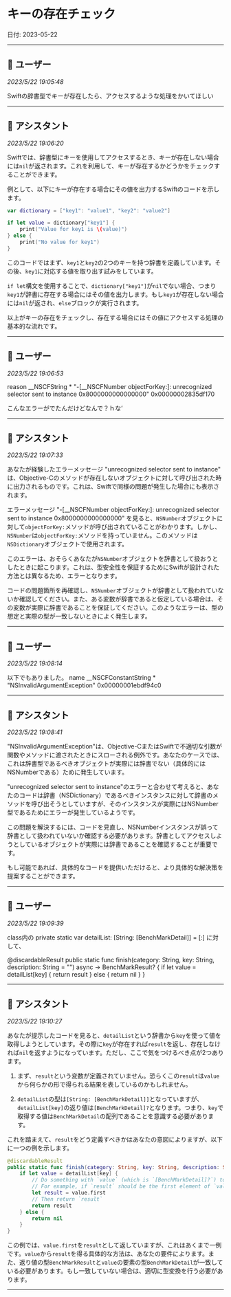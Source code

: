 # キーの存在チェック

日付: 2023-05-22

---

## 👤 ユーザー
*2023/5/22 19:05:48*

Swiftの辞書型でキーが存在したら、アクセスするような処理をかいてほしい

---

## 🤖 アシスタント
*2023/5/22 19:06:20*

Swiftでは、辞書型にキーを使用してアクセスするとき、キーが存在しない場合には`nil`が返されます。これを利用して、キーが存在するかどうかをチェックすることができます。

例として、以下にキーが存在する場合にその値を出力するSwiftのコードを示します。

```swift
var dictionary = ["key1": "value1", "key2": "value2"]

if let value = dictionary["key1"] {
    print("Value for key1 is \(value)")
} else {
    print("No value for key1")
}
```

このコードではまず、`key1`と`key2`の2つのキーを持つ辞書を定義しています。その後、`key1`に対応する値を取り出す試みをしています。

`if let`構文を使用することで、`dictionary["key1"]`が`nil`でない場合、つまり`key1`が辞書に存在する場合にはその値を出力します。もし`key1`が存在しない場合には`nil`が返され、`else`ブロックが実行されます。

以上がキーの存在をチェックし、存在する場合にはその値にアクセスする処理の基本的な流れです。

---

## 👤 ユーザー
*2023/5/22 19:06:53*

reason	__NSCFString *	"-[__NSCFNumber objectForKey:]: unrecognized selector sent to instance 0x8000000000000000"	0x00000002835df170

こんなエラーがでたんだけどなんで？ｈな’

---

## 🤖 アシスタント
*2023/5/22 19:07:33*

あなたが経験したエラーメッセージ "unrecognized selector sent to instance" は、Objective-Cのメソッドが存在しないオブジェクトに対して呼び出された時に出力されるものです。これは、Swiftで同様の問題が発生した場合にも表示されます。

エラーメッセージ "-[__NSCFNumber objectForKey:]: unrecognized selector sent to instance 0x8000000000000000" を見ると、`NSNumber`オブジェクトに対して`objectForKey:`メソッドが呼び出されていることがわかります。しかし、`NSNumber`は`objectForKey:`メソッドを持っていません。このメソッドは`NSDictionary`オブジェクトで使用されます。

このエラーは、おそらくあなたが`NSNumber`オブジェクトを辞書として扱おうとしたときに起こります。これは、型安全性を保証するためにSwiftが設計された方法とは異なるため、エラーとなります。

コードの問題箇所を再確認し、`NSNumber`オブジェクトが辞書として扱われていないか確認してください。また、ある変数が辞書であると仮定している場合は、その変数が実際に辞書であることを保証してください。このようなエラーは、型の想定と実際の型が一致しないときによく発生します。

---

## 👤 ユーザー
*2023/5/22 19:08:14*

以下でもありました。
name	__NSCFConstantString *	"NSInvalidArgumentException"	0x00000001ebdf94c0

---

## 🤖 アシスタント
*2023/5/22 19:08:41*

"NSInvalidArgumentException"は、Objective-CまたはSwiftで不適切な引数が関数やメソッドに渡されたときにスローされる例外です。あなたのケースでは、これは辞書型であるべきオブジェクトが実際には辞書でない（具体的にはNSNumberである）ために発生しています。

"unrecognized selector sent to instance"のエラーと合わせて考えると、あなたのコードは辞書（NSDictionary）であるべきインスタンスに対して辞書のメソッドを呼び出そうとしていますが、そのインスタンスが実際にはNSNumber型であるためにエラーが発生しているようです。

この問題を解決するには、コードを見直し、NSNumberインスタンスが誤って辞書として扱われていないか確認する必要があります。辞書としてアクセスしようとしているオブジェクトが実際には辞書であることを確認することが重要です。

もし可能であれば、具体的なコードを提供いただけると、より具体的な解決策を提案することができます。

---

## 👤 ユーザー
*2023/5/22 19:09:39*

class内の private static var detailList: [String: [BenchMarkDetail]] = [:] に対して、

@discardableResult
    public static func finish(category: String, key: String, description: String = "") async -&gt; BenchMarkResult? {
        if let value = detailList[key] {
            return result
        } else {
            return nil
        }
    }

---

## 🤖 アシスタント
*2023/5/22 19:10:27*

あなたが提示したコードを見ると、`detailList`という辞書から`key`を使って値を取得しようとしています。その際に`key`が存在すれば`result`を返し、存在しなければ`nil`を返すようになっています。ただし、ここで気をつけるべき点が2つあります。

1. まず、`result`という変数が定義されていません。恐らくこの`result`は`value`から何らかの形で得られる結果を表しているのかもしれません。

2. `detailList`の型は`[String: [BenchMarkDetail]]`となっていますが、`detailList[key]`の返り値は`[BenchMarkDetail]?`となります。つまり、`key`で取得する値は`BenchMarkDetail`の配列であることを意識する必要があります。

これを踏まえて、`result`をどう定義すべきかはあなたの意図によりますが、以下に一つの例を示します。

```swift
@discardableResult
public static func finish(category: String, key: String, description: String = "") async -> BenchMarkResult? {
    if let value = detailList[key] {
        // Do something with `value` (which is `[BenchMarkDetail]?`) to obtain `result`
        // For example, if `result` should be the first element of `value`:
        let result = value.first
        // Then return `result`
        return result
    } else {
        return nil
    }
}
```

この例では、`value.first`を`result`として返していますが、これはあくまで一例です。`value`から`result`を得る具体的な方法は、あなたの要件によります。また、返り値の型`BenchMarkResult`と`value`の要素の型`BenchMarkDetail`が一致している必要があります。もし一致していない場合は、適切に型変換を行う必要があります。

---
